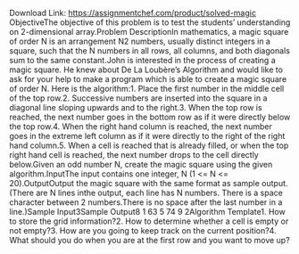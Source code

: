 Download Link: https://assignmentchef.com/product/solved-magic
<br>
ObjectiveThe objective of this problem is to test the students’ understanding on 2-dimensional array.Problem DescriptionIn mathematics, a magic square of order N is an arrangement N2 numbers, usually distinct integers in a square, such that the N numbers in all rows, all columns, and both diagonals sum to the same constant.John is interested in the process of creating a magic square. He knew about De La Loubère’s Algorithm and would like to ask for your help to make a program which is able to create a magic square of order N. Here is the algorithm:1. Place the first number in the middle cell of the top row.2. Successive numbers are inserted into the square in a diagonal line sloping upwards and to the right.3. When the top row is reached, the next number goes in the bottom row as if it were directly below the top row.4. When the right hand column is reached, the next number goes in the extreme left column as if it were directly to the right of the right hand column.5. When a cell is reached that is already filled, or when the top right hand cell is reached, the next number drops to the cell directly below.Given an odd number N, create the magic square using the given algorithm.InputThe input contains one integer, N (1 &lt;= N &lt;= 20).OutputOutput the magic square with the same format as sample output. (There are N lines inthe output, each line has N numbers. There is a space character between 2 numbers.There is no space after the last number in a line.)Sample Input3Sample Output8 1 63 5 74 9 2Algorithm Template1. How to store the grid information?2. How to determine whether a cell is empty or not empty?3. How are you going to keep track on the current position?4. What should you do when you are at the first row and you want to move up?